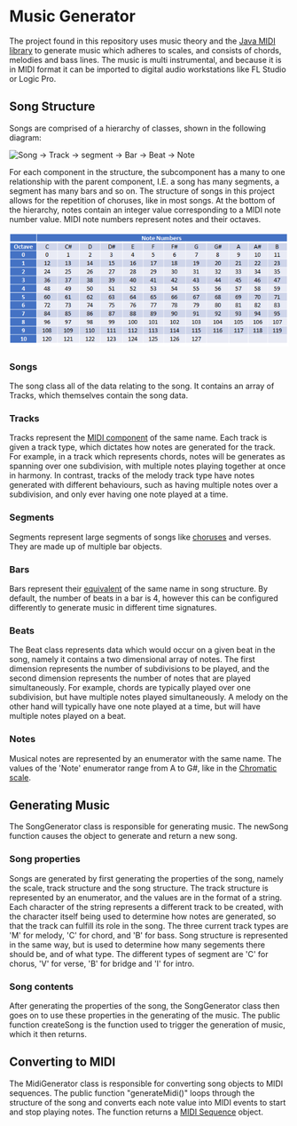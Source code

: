# Music Generator
The project found in this repository uses music theory and the [Java MIDI library](https://docs.oracle.com/en/java/javase/17/docs/api/java.desktop/javax/sound/midi/package-summary.html) to generate music which adheres to scales, and consists of chords, melodies and bass lines. The music is multi instrumental, and because it is in MIDI format it can be imported to digital audio workstations like FL Studio or Logic Pro.

## Song Structure
Songs are comprised of a hierarchy of classes, shown in the following diagram: 

<img title="Song hierarchy" alt="Song -> Track -> segment -> Bar -> Beat -> Note" src="Media/SongClassStructure.png">

For each component in the structure, the subcomponent has a many to one relationship with the parent component, I.E. a song has many segments, a segment has many bars and so on. The structure of songs in this project allows for the repetition of choruses, like in most songs. At the bottom of the hierarchy, notes contain an integer value corresponding to a MIDI note number value. MIDI note numbers represent notes and their octaves.

<img title="MIDI note numbers" src="Media/MidiNoteNumbers.png">

### Songs
The song class all of the data relating to the song. It contains an array of Tracks, which themselves contain the song data.

### Tracks
Tracks represent the [MIDI component](https://docs.oracle.com/javase/8/docs/api/javax/sound/midi/Track.html) of the same name. Each track is given a track type, which dictates how notes are generated for the track. For example, in a track which represents chords, notes will be generates as spanning over one subdivision, with multiple notes playing together at once in harmony. In contrast, tracks of the melody track type have notes generated with different behaviours, such as having multiple notes over a subdivision, and only ever having one note played at a time.

### Segments
Segments represent large segments of songs like [choruses](https://en.wikipedia.org/wiki/Refrain) and verses. They are made up of multiple bar objects.

### Bars
Bars represent their [equivalent](https://en.wikipedia.org/wiki/Bar_(music)) of the same name in song structure. By default, the number of beats in a bar is 4, however this can be configured differently to generate music in different time signatures.

### Beats
The Beat class represents data which would occur on a given beat in the song, namely it contains a two dimensional array of notes. The first dimension represents the number of subdivisions to be played, and the second dimension represents the number of notes that are played simultaneously. For example, chords are typically played over one subdivision, but have multiple notes played simultaneously. A melody on the other hand will typically have one note played at a time, but will have multiple notes played on a beat.

### Notes
Musical notes are represented by an enumerator with the same name. The values of the 'Note' enumerator range from A to G#, like in the [Chromatic scale](https://en.wikipedia.org/wiki/Chromatic_scale).

## Generating Music
The SongGenerator class is responsible for generating music. The newSong function causes the object to generate and return a new song.

### Song properties
Songs are generated by first generating the properties of the song, namely the scale, track structure and the song structure. The track structure is represented by an enumerator, and the values are in the format of a string. Each character of the string represents a different track to be created, with the character itself being used to determine how notes are generated, so that the track can fulfill its role in the song. The three current track types are 'M' for melody, 'C' for chord, and 'B' for bass. Song structure is represented in the same way, but is used to determine how many segements there should be, and of what type. The different types of segment are 'C' for chorus, 'V' for verse, 'B' for bridge and 'I' for intro.

### Song contents
After generating the properties of the song, the SongGenerator class then goes on to use these properties in the generating of the music. The public function createSong is the function used to trigger the generation of music, which it then returns. 

## Converting to MIDI
The MidiGenerator class is responsible for converting song objects to MIDI sequences. The public function "generateMidi()" loops through the structure of the song and converts each note value into MIDI events to start and stop playing notes. The function returns a [MIDI Sequence](https://docs.oracle.com/javase/8/docs/api/javax/sound/midi/Sequence.html) object.